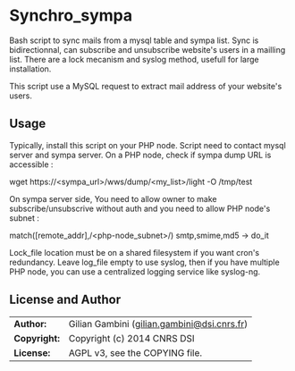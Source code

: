 # Synchro_sympa

Bash script to sync mails from a mysql table and sympa list. Sync is bidirectionnal, can subscribe and unsubscribe website's users in a mailling list. There are a lock mecanism and syslog method, usefull for large installation.

This script use a MySQL request to extract mail address of your website's users. 

## Usage

Typically, install this script on your PHP node. Script need to contact mysql server and sympa server. On a PHP node, check if sympa dump URL is accessible :

wget https://\<sympa_url\>/wws/dump/\<my_list\>/light -O /tmp/test

On sympa server side, You need to allow owner to make subscribe/unsubscrive without auth and you need to allow PHP node's subnet :

match([remote_addr],/\<php-node_subnet\>/)    smtp,smime,md5  -> do_it

Lock_file location must be on a shared filesystem if you want cron's redundancy. Leave log_file empty to use syslog, then if you have multiple PHP node, you can use a centralized logging service like syslog-ng.

## License and Author

|                      |                                          |
|:---------------------|:-----------------------------------------|
| **Author:**          | Gilian Gambini (<gilian.gambini@dsi.cnrs.fr>)
| **Copyright:**       | Copyright (c) 2014 CNRS DSI
| **License:**         | AGPL v3, see the COPYING file.
